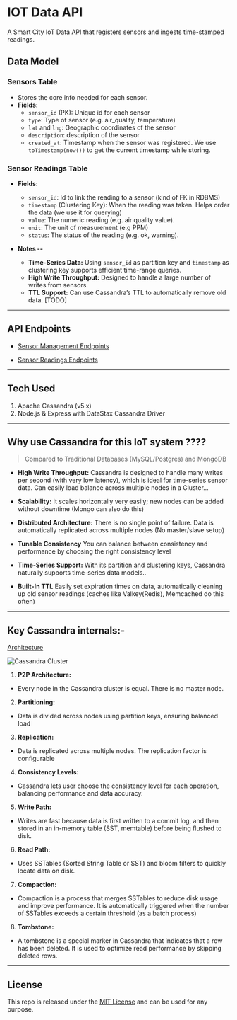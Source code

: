 # IOT Data API

A Smart City IoT Data API that registers sensors and ingests time-stamped readings.

## Data Model

### Sensors Table

- Stores the core info needed for each sensor.
- **Fields:**
  - `sensor_id` (PK): Unique id for each sensor
  - `type`: Type of sensor (e.g. air_quality, temperature)
  - `lat` and `lng`: Geographic coordinates of the sensor
  - `description`: description of the sensor
  - `created_at`: Timestamp when the sensor was registered. We use `toTimestamp(now())` to get the current timestamp while storing.

### Sensor Readings Table

- **Fields:**

  - `sensor_id`: Id to link the reading to a sensor (kind of FK in RDBMS)
  - `timestamp` (Clustering Key): When the reading was taken. Helps order the data (we use it for querying)
  - `value`: The numeric reading (e.g. air quality value).
  - `unit`: The unit of measurement (e.g PPM)
  - `status`: The status of the reading (e.g. ok, warning).

- **Notes --**
  - **Time-Series Data:** Using `sensor_id` as partition key and `timestamp` as clustering key supports efficient time-range queries.
  - **High Write Throughput:** Designed to handle a large number of writes from sensors.
  - **TTL Support:** Can use Cassandra’s TTL to automatically remove old data. [TODO]

---

## API Endpoints

- [Sensor Management Endpoints](./endpoints-test/sensors.http)

- [Sensor Readings Endpoints](./endpoints-test/readings.http)

---

## Tech Used

1. Apache Cassandra (v5.x)
2. Node.js & Express with DataStax Cassandra Driver

---

## Why use Cassandra for this IoT system ????

> Compared to Traditional Databases (MySQL/Postgres) and MongoDB

- **High Write Throughput:** Cassandra is designed to handle many writes per second (with very low latency), which is ideal for time-series sensor data. Can easily load balance across multiple nodes in a Cluster...

- **Scalability:** It scales horizontally very easily; new nodes can be added without downtime (Mongo can also do this)

- **Distributed Architecture:** There is no single point of failure. Data is automatically replicated across multiple nodes (No master/slave setup)

- **Tunable Consistency** You can balance between consistency and performance by choosing the right consistency level

- **Time-Series Support:** With its partition and clustering keys, Cassandra naturally supports time-series data models..

- **Built-In TTL** Easily set expiration times on data, automatically cleaning up old sensor readings (caches like Valkey(Redis), Memcached do this often)

---

## Key Cassandra internals:-

[Architecture](https://cassandra.apache.org/doc/latest/cassandra/architecture/index.html#architecture/snitch.adoc)

![Cassandra Cluster](https://cassandra.apache.org/_/_images/diagrams/apache-cassandra-diagrams-01.jpg)

1. **P2P Architecture:**

- Every node in the Cassandra cluster is equal. There is no master node.

2. **Partitioning:**

- Data is divided across nodes using partition keys, ensuring balanced load

3. **Replication:**

- Data is replicated across multiple nodes. The replication factor is configurable

4. **Consistency Levels:**

- Cassandra lets user choose the consistency level for each operation, balancing performance and data accuracy.

5. **Write Path:**

- Writes are fast because data is first written to a commit log, and then stored in an in-memory table (SST, memtable) before being flushed to disk.

6. **Read Path:**

- Uses SSTables (Sorted String Table or SST) and bloom filters to quickly locate data on disk.

7. **Compaction:**

- Compaction is a process that merges SSTables to reduce disk usage and improve performance. It is automatically triggered when the number of SSTables exceeds a certain threshold (as a batch process)

8. **Tombstone:**

- A tombstone is a special marker in Cassandra that indicates that a row has been deleted. It is used to optimize read performance by skipping deleted rows.

---

## License

This repo is released under the [MIT License](LICENSE) and can be used for any purpose.
